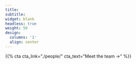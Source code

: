 ```yaml
---
title:
subtitle:
widget: blank
headless: true
weight: 50
design:
  columns: '1'
  align: center
---
```


{{% cta cta_link="./people/" cta_text="Meet the team →" %}}
